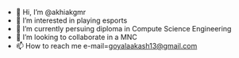 - 👋 Hi, I’m @akhiakgmr
- 👀 I’m interested in playing esports
- 🌱 I’m currently persuing diploma in Compute Science Engineering
- 💞️ I’m looking to collaborate in a MNC
- 📫 How to reach me e-mail=goyalaakash13@gmail.com

<!---
akhiakgmr/akhiakgmr is a ✨ special ✨ repository because its `README.md` (this file) appears on your GitHub profile.
You can click the Preview link to take a look at your changes.
--->
